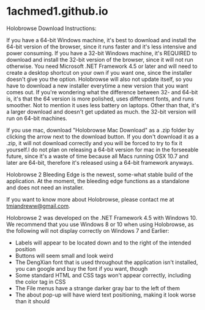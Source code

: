 1achmed1.github.io
=================
Holobrowse Download Instructions:

If you have a 64-bit Windows machine, it's best to download and install the 64-bit version of the browser, since it runs    faster and it's less intensive and power consuming.
If you have a 32-bit Windows machine, it's REQUIRED to download and install the 32-bit version of the browser, since it will not  run otherwise.
You need Microsoft .NET Framework 4.5 or later and  will need to create a desktop shortcut on your own if you want one, since   the installer doesn't give you the option.
Holobrowse will also not update itself, so you have to download a new installer everytime a new version that you want comes out.
If you're wondering what the difference between 32- and 64-bit is, it's that the 64 version is more polished, uses differnent     fonts, and runs smoother. Not to mention it uses
less battery on laptops. Other than that, it's a larger download and doesn't get updated as much. the 32-bit version will run on  64-bit machines.

If you use mac, download "Holobrowse Mac Download" as a .zip folder by clicking the arrow next to the download button. If you   don't download it as a .zip, it will not download correctly and you
will be forced to try to fix it yourself.I do not plan on releasing a 64-bit version for mac in the forseeable future, since     it's a waste of time because all Macs running OSX 10.7 and later are 64-bit, therefore
it's released using a 64-bit framework anyways.

Holobrowse 2 Bleeding Edge is the newest, some-what stable build of the application. At the moment, the bleeding edge          functions as a standalone and does not need an installer.

If you want to know more about Holobrowse, please contact me at tmiandreww@gmail.com.

Holobrowse 2 was developed on the .NET Framework 4.5 with Windows 10. We recommend that you use Windows 8 or 10 when using Holobrowse, as the following will not display correctly on Windows 7 and Earlier:
- Labels will appear to be located down and to the right of the intended position
- Buttons will seem small and look weird
- The DengXian font that is used throughout the application isn't installed, you can google and buy the font if you want, though
- Some standard HTML and CSS tags won't appear correctly, including the color tag in CSS
- The File menus have a strange darker gray bar to the left of them
- The about pop-up will have wierd text positioning, making it look worse than it should
